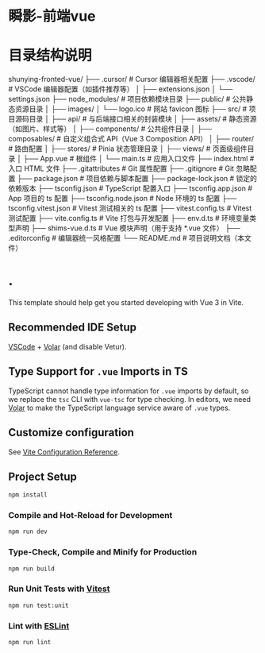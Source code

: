 # 瞬影-前端vue

# 目录结构说明

shunying-fronted-vue/
├── .cursor/                  # Cursor 编辑器相关配置
├── .vscode/                 # VSCode 编辑器配置（如插件推荐等）
│   ├── extensions.json
│   └── settings.json
├── node_modules/            # 项目依赖模块目录
├── public/                  # 公共静态资源目录
│   ├── images/
│   └── logo.ico             # 网站 favicon 图标
├── src/                     # 项目源码目录
│   ├── api/                 # 与后端接口相关的封装模块
│   ├── assets/              # 静态资源（如图片、样式等）
│   ├── components/          # 公共组件目录
│   ├── composables/         # 自定义组合式 API（Vue 3 Composition API）
│   ├── router/              # 路由配置
│   ├── stores/              # Pinia 状态管理目录
│   ├── views/               # 页面级组件目录
│   ├── App.vue              # 根组件
│   └── main.ts              # 应用入口文件
├── index.html               # 入口 HTML 文件
├── .gitattributes           # Git 属性配置
├── .gitignore               # Git 忽略配置
├── package.json             # 项目依赖与脚本配置
├── package-lock.json        # 锁定的依赖版本
├── tsconfig.json            # TypeScript 配置入口
├── tsconfig.app.json        # App 项目的 ts 配置
├── tsconfig.node.json       # Node 环境的 ts 配置
├── tsconfig.vitest.json     # Vitest 测试相关的 ts 配置
├── vitest.config.ts         # Vitest 测试配置
├── vite.config.ts           # Vite 打包与开发配置
├── env.d.ts                 # 环境变量类型声明
├── shims-vue.d.ts           # Vue 模块声明（用于支持 *.vue 文件）
├── .editorconfig            # 编辑器统一风格配置
└── README.md                # 项目说明文档（本文件）




# .

This template should help get you started developing with Vue 3 in Vite.

## Recommended IDE Setup

[VSCode](https://code.visualstudio.com/) + [Volar](https://marketplace.visualstudio.com/items?itemName=Vue.volar) (and disable Vetur).

## Type Support for `.vue` Imports in TS

TypeScript cannot handle type information for `.vue` imports by default, so we replace the `tsc` CLI with `vue-tsc` for type checking. In editors, we need [Volar](https://marketplace.visualstudio.com/items?itemName=Vue.volar) to make the TypeScript language service aware of `.vue` types.

## Customize configuration

See [Vite Configuration Reference](https://vite.dev/config/).

## Project Setup

```sh
npm install
```

### Compile and Hot-Reload for Development

```sh
npm run dev
```

### Type-Check, Compile and Minify for Production

```sh
npm run build
```

### Run Unit Tests with [Vitest](https://vitest.dev/)

```sh
npm run test:unit
```

### Lint with [ESLint](https://eslint.org/)

```sh
npm run lint
```
